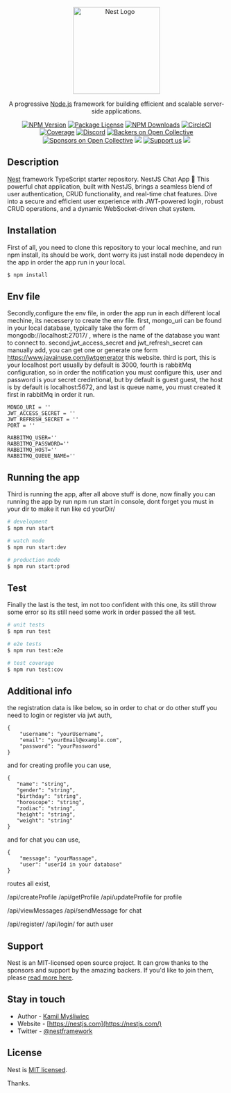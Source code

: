 <p align="center">
  <a href="http://nestjs.com/" target="blank"><img src="https://nestjs.com/img/logo-small.svg" width="200" alt="Nest Logo" /></a>
</p>

[circleci-image]: https://img.shields.io/circleci/build/github/nestjs/nest/master?token=abc123def456
[circleci-url]: https://circleci.com/gh/nestjs/nest

  <p align="center">A progressive <a href="http://nodejs.org" target="_blank">Node.js</a> framework for building efficient and scalable server-side applications.</p>
    <p align="center">
<a href="https://www.npmjs.com/~nestjscore" target="_blank"><img src="https://img.shields.io/npm/v/@nestjs/core.svg" alt="NPM Version" /></a>
<a href="https://www.npmjs.com/~nestjscore" target="_blank"><img src="https://img.shields.io/npm/l/@nestjs/core.svg" alt="Package License" /></a>
<a href="https://www.npmjs.com/~nestjscore" target="_blank"><img src="https://img.shields.io/npm/dm/@nestjs/common.svg" alt="NPM Downloads" /></a>
<a href="https://circleci.com/gh/nestjs/nest" target="_blank"><img src="https://img.shields.io/circleci/build/github/nestjs/nest/master" alt="CircleCI" /></a>
<a href="https://coveralls.io/github/nestjs/nest?branch=master" target="_blank"><img src="https://coveralls.io/repos/github/nestjs/nest/badge.svg?branch=master#9" alt="Coverage" /></a>
<a href="https://discord.gg/G7Qnnhy" target="_blank"><img src="https://img.shields.io/badge/discord-online-brightgreen.svg" alt="Discord"/></a>
<a href="https://opencollective.com/nest#backer" target="_blank"><img src="https://opencollective.com/nest/backers/badge.svg" alt="Backers on Open Collective" /></a>
<a href="https://opencollective.com/nest#sponsor" target="_blank"><img src="https://opencollective.com/nest/sponsors/badge.svg" alt="Sponsors on Open Collective" /></a>
  <a href="https://paypal.me/kamilmysliwiec" target="_blank"><img src="https://img.shields.io/badge/Donate-PayPal-ff3f59.svg"/></a>
    <a href="https://opencollective.com/nest#sponsor"  target="_blank"><img src="https://img.shields.io/badge/Support%20us-Open%20Collective-41B883.svg" alt="Support us"></a>
  <a href="https://twitter.com/nestframework" target="_blank"><img src="https://img.shields.io/twitter/follow/nestframework.svg?style=social&label=Follow"></a>
</p>
  <!--[![Backers on Open Collective](https://opencollective.com/nest/backers/badge.svg)](https://opencollective.com/nest#backer)
  [![Sponsors on Open Collective](https://opencollective.com/nest/sponsors/badge.svg)](https://opencollective.com/nest#sponsor)-->

## Description

[Nest](https://github.com/nestjs/nest) framework TypeScript starter repository.
NestJS Chat App 🚀 This powerful chat application, built with NestJS, brings a seamless blend of user authentication, CRUD functionality, and real-time chat features. Dive into a secure and efficient user experience with JWT-powered login, robust CRUD operations, and a dynamic WebSocket-driven chat system.

## Installation

First of all, you need to clone this repository to your local mechine, and run npm install, its should be work, dont worry its just install node dependecy in the app in order the app run in your local.

```bash
$ npm install
```

## Env file

Secondly,configure the env file, in order the app run in each different local mechine, its necessery to create the env file. first, mongo_uri can be found in your local database, typically take the form of mongodb://localhost:27017/ , where is the name of the database you want to connect to. second,jwt_access_secret and jwt_refresh_secret can manually add, you can get one or generate one form https://www.javainuse.com/jwtgenerator this website. third is port, this is your localhost port usually by default is 3000, fourth is rabbitMq configuration, so in order the notification you must configure this, user and password is your secret credintional, but by default is guest guest, the host is by default is localhost:5672, and last is queue name, you must created it first in rabbitMq in order it run.

```
MONGO_URI = ''
JWT_ACCESS_SECRET = ''
JWT_REFRESH_SECRET = ''
PORT = ''

RABBITMQ_USER=''
RABBITMQ_PASSWORD=''
RABBITMQ_HOST=''
RABBITMQ_QUEUE_NAME=''
```

## Running the app

Third is running the app, after all above stuff is done, now finally you can running the app by run npm run start in console, dont forget you must in your dir to make it run like cd yourDir/

```bash
# development
$ npm run start

# watch mode
$ npm run start:dev

# production mode
$ npm run start:prod
```

## Test

Finally the last is the test, im not too confident with this one, its still throw some error so its still need some work in order passed the all test.

```bash
# unit tests
$ npm run test

# e2e tests
$ npm run test:e2e

# test coverage
$ npm run test:cov
```

## Additional info

the registration data is like below, so in order to chat or do other stuff you need to login or register via jwt auth,

```
{
    "username": "yourUsername",
    "email": "yourEmail@example.com",
    "password": "yourPassword"
}
```

and for creating profile you can use,

```
{
   "name": "string",
   "gender": "string",
   "birthday": "string",
   "horoscope": "string",
   "zodiac": "string",
   "height": "string",
   "weight": "string"
}

```

and for chat you can use,

```
{
    "message": "yourMassage",
    "user": "userId in your database"
}
```

routes all exist,

/api/createProfile
/api/getProfile
/api/updateProfile
for profile

/api/viewMessages
/api/sendMessage
for chat

/api/register/
/api/login/
for auth user

## Support

Nest is an MIT-licensed open source project. It can grow thanks to the sponsors and support by the amazing backers. If you'd like to join them, please [read more here](https://docs.nestjs.com/support).

## Stay in touch

- Author - [Kamil Myśliwiec](https://kamilmysliwiec.com)
- Website - [https://nestjs.com](https://nestjs.com/)
- Twitter - [@nestframework](https://twitter.com/nestframework)

## License

Nest is [MIT licensed](LICENSE).

Thanks.
